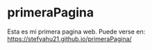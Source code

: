 # primeraPagina

Esta es mi primera pagina web. Puede verse en: https://stefyahu21.github.io/primeraPagina/
